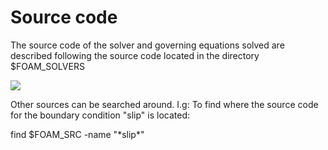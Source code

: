 # Source code

The source code of the solver and governing equations solved are
described following the source code located in the directory
$FOAM\_SOLVERS

![](media/image25.png)

Other sources can be searched around. I.g: To find where the source code
for the boundary condition "slip" is located:

find $FOAM\_SRC -name "\*slip\*"
